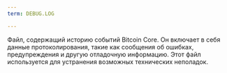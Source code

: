 ```yaml
---
term: DEBUG.LOG

---
```

Файл, содержащий историю событий Bitcoin Core. Он включает в себя данные протоколирования, такие как сообщения об ошибках, предупреждения и другую отладочную информацию. Этот файл используется для устранения возможных технических неполадок.
